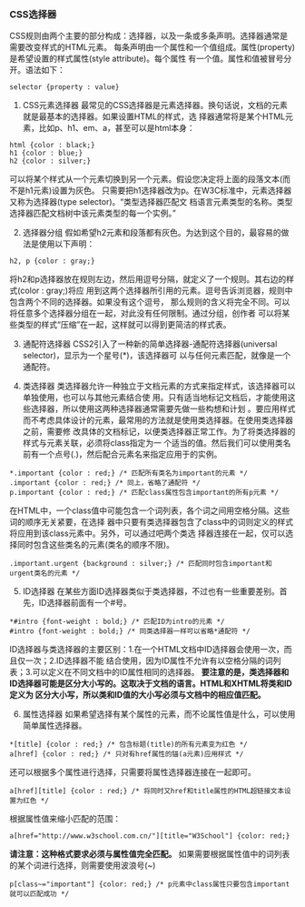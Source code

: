 ### CSS选择器

CSS规则由两个主要的部分构成：选择器，以及一条或多条声明。选择器通常是需要改变样式的HTML元素。
每条声明由一个属性和一个值组成。属性(property)是希望设置的样式属性(style attribute)。每个属性
有一个值。属性和值被冒号分开。语法如下：
```
selector {property : value}
```

1. CSS元素选择器
最常见的CSS选择器是元素选择器。换句话说，文档的元素就是最基本的选择器。如果设置HTML的样式，选
择器通常将是某个HTML元素，比如p、h1、em、a，甚至可以是html本身：
```
html {color : black;}
h1 {color : blue;}
h2 {color : silver;}
```
可以将某个样式从一个元素切换到另一个元素。假设您决定将上面的段落文本(而不是h1元素)设置为灰色。
只需要把h1选择器改为p。在W3C标准中，元素选择器又称为选择器(type selector)。“类型选择器匹配文
档语言元素类型的名称。类型选择器匹配文档树中该元素类型的每一个实例。”

2. 选择器分组
假如希望h2元素和段落都有灰色。为达到这个目的，最容易的做法是使用以下声明：
```
h2, p {color : gray;}
```
将h2和p选择器放在规则左边，然后用逗号分隔，就定义了一个规则。其右边的样式(color : gray;)将应
用到这两个选择器所引用的元素。逗号告诉浏览器，规则中包含两个不同的选择器。如果没有这个逗号，
那么规则的含义将完全不同。可以将任意多个选择器分组在一起，对此没有任何限制。通过分组，创作者
可以将某些类型的样式“压缩”在一起，这样就可以得到更简洁的样式表。

3. 通配符选择器
CSS2引入了一种新的简单选择器-通配符选择器(universal selector)，显示为一个星号(*)，该选择器可
以与任何元素匹配，就像是一个通配符。

4. 类选择器
类选择器允许一种独立于文档元素的方式来指定样式，该选择器可以单独使用，也可以与其他元素结合使
用。只有适当地标记文档后，才能使用这些选择器，所以使用这两种选择器通常需要先做一些构想和计划
。要应用样式而不考虑具体设计的元素，最常用的方法就是使用类选择器。在使用类选择器之前，需要修
改具体的文档标记，以便类选择器正常工作。为了将类选择器的样式与元素关联，必须将class指定为一
个适当的值。然后我们可以使用类名前有一个点号(.)，然后配合元素名来指定应用于的实例。
```
*.important {color : red;} /* 匹配所有类名为important的元素 */
.important {color : red;} /* 同上，省略了通配符 */
p.important {color : red;} /* 匹配class属性包含important的所有p元素 */
```
在HTML中，一个class值中可能包含一个词列表，各个词之间用空格分隔。这些词的顺序无关紧要，在选择
器中只要有类选择器包含了class中的词则定义的样式将应用到该class元素中。另外，可以通过吧两个类选
择器连接在一起，仅可以选择同时包含这些类名的元素(类名的顺序不限)。
```
.important.urgent {background : silver;} /* 匹配同时包含important和urgent类名的元素 */
```

5. ID选择器
在某些方面ID选择器类似于类选择器，不过也有一些重要差别。首先，ID选择器前面有一个#号。
```
*#intro {font-weight : bold;} /* 匹配ID为intro的元素 */
#intro {font-weight : bold;} /* 同类选择器一样可以省略*通配符 */
```
ID选择器与类选择器的主要区别：1.在一个HTML文档中ID选择器会使用一次，而且仅一次；2.ID选择器不能
结合使用，因为ID属性不允许有以空格分隔的词列表；3.可以定义在不同文档中的ID属性相同的选择器。
**要注意的是，类选择器和ID选择器可能是区分大小写的。这取决于文档的语言。HTML和XHTML将类和ID定义为
区分大小写，所以类和ID值的大小写必须与文档中的相应值匹配。**

6. 属性选择器
如果希望选择有某个属性的元素，而不论属性值是什么，可以使用简单属性选择器。
```
*[title] {color : red;} /* 包含标题(title)的所有元素变为红色 */
a[href] {color : red;} /* 只对有href属性的锚(a元素)应用样式 */
```
还可以根据多个属性进行选择，只需要将属性选择器连接在一起即可。
```
a[href][title] {color : red;} /* 将同时又href和title属性的HTML超链接文本设置为红色 */
```
根据属性值来缩小匹配的范围：
```
a[href="http://www.w3school.com.cn/"][title="W3School"] {color: red;}
```
**请注意：这种格式要求必须与属性值完全匹配。**
如果需要根据属性值中的词列表的某个词进行选择，则需要使用波浪号(~)
```
p[class~="important"] {color: red;} /* p元素中class属性只要包含important就可以匹配成功 */
```
